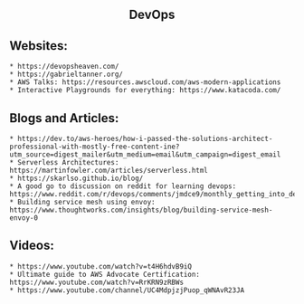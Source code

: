 <h2 align="center">DevOps</h2>

## Websites:
	* https://devopsheaven.com/
	* https://gabrieltanner.org/
	* AWS Talks: https://resources.awscloud.com/aws-modern-applications
	* Interactive Playgrounds for everything: https://www.katacoda.com/

## Blogs and Articles:
	* https://dev.to/aws-heroes/how-i-passed-the-solutions-architect-professional-with-mostly-free-content-ine?utm_source=digest_mailer&utm_medium=email&utm_campaign=digest_email
	* Serverless Architectures: https://martinfowler.com/articles/serverless.html
	* https://skarlso.github.io/blog/
	* A good go to discussion on reddit for learning devops: https://www.reddit.com/r/devops/comments/jmdce9/monthly_getting_into_devops_thread_202011/
	* Building service mesh using envoy: https://www.thoughtworks.com/insights/blog/building-service-mesh-envoy-0

## Videos:
	* https://www.youtube.com/watch?v=t4H6hdvB9iQ
	* Ultimate guide to AWS Advocate Certification: https://www.youtube.com/watch?v=RrKRN9zRBWs
	* https://www.youtube.com/channel/UC4MdpjzjPuop_qWNAvR23JA

